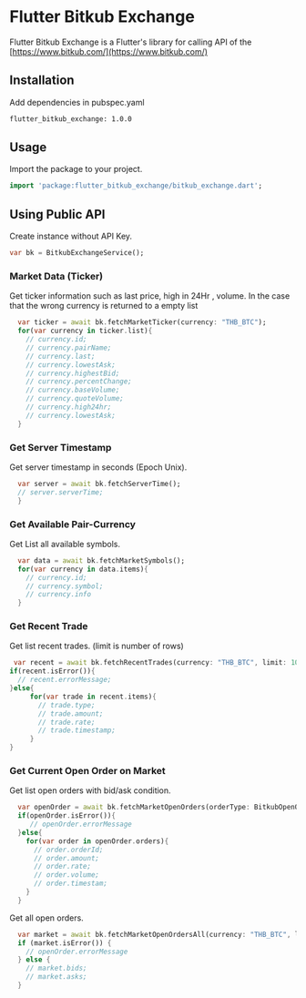 # Flutter Bitkub Exchange 

Flutter Bitkub Exchange is a Flutter's library for calling API of the [https://www.bitkub.com/](https://www.bitkub.com/)

## Installation
Add dependencies in pubspec.yaml

```bash
flutter_bitkub_exchange: 1.0.0
```

## Usage

Import the package to your project.

```dart
import 'package:flutter_bitkub_exchange/bitkub_exchange.dart';
```

## Using Public API

Create instance without API Key. 

```dart
var bk = BitkubExchangeService();
```


### Market Data (Ticker)

Get ticker information such as last price, high in 24Hr , volume. 
In the case that the wrong currency is returned to a empty list

```dart
  var ticker = await bk.fetchMarketTicker(currency: "THB_BTC");
  for(var currency in ticker.list){
    // currency.id;
    // currency.pairName;
    // currency.last;
    // currency.lowestAsk;
    // currency.highestBid;
    // currency.percentChange;
    // currency.baseVolume;
    // currency.quoteVolume;
    // currency.high24hr;
    // currency.lowestAsk;
  }
```

### Get Server Timestamp

Get server timestamp in seconds (Epoch Unix).

```dart
  var server = await bk.fetchServerTime();
  // server.serverTime;
  }
```


### Get Available Pair-Currency 

Get List all available symbols.

```dart
  var data = await bk.fetchMarketSymbols();
  for(var currency in data.items){
    // currency.id;
    // currency.symbol;
    // currency.info
  }
```


### Get Recent Trade

Get list recent trades.
(limit is number of rows)

```dart
 var recent = await bk.fetchRecentTrades(currency: "THB_BTC", limit: 100);
if(recent.isError()){
  // recent.errorMessage;
}else{
     for(var trade in recent.items){
       // trade.type;
       // trade.amount;
       // trade.rate;
       // trade.timestamp;
     }
}
```


### Get Current Open Order on Market

Get list open orders with bid/ask condition.

```dart
  var openOrder = await bk.fetchMarketOpenOrders(orderType: BitkubOpenOrderType.BIDS, currency: "THB_BTC", limit: 10);
  if(openOrder.isError()){
     // openOrder.errorMessage
  }else{
    for(var order in openOrder.orders){
      // order.orderId;
      // order.amount;
      // order.rate;
      // order.volume;
      // order.timestam;
    }
  }
```

Get all open orders.

```dart
  var market = await bk.fetchMarketOpenOrdersAll(currency: "THB_BTC", limit: 10);
  if (market.isError()) {
    // openOrder.errorMessage
  } else {
    // market.bids;
    // market.asks;
  }
```







